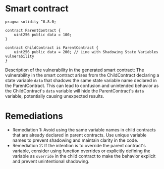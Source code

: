 # Smart contract

```solidity
pragma solidity ^0.8.0;

contract ParentContract {
    uint256 public data = 100;
}

contract ChildContract is ParentContract {
    uint256 public data = 200; // Line with Shadowing State Variables vulnerability
}
```

Description of the vulnerability in the generated smart contract:
The vulnerability in the smart contract arises from the ChildContract declaring a state variable `data` that shadows the same state variable name declared in the ParentContract. This can lead to confusion and unintended behavior as the ChildContract's `data` variable will hide the ParentContract's `data` variable, potentially causing unexpected results.

# Remediations

- Remediation 1: Avoid using the same variable names in child contracts that are already declared in parent contracts. Use unique variable names to prevent shadowing and maintain clarity in the code.
- Remediation 2: If the intention is to override the parent contract's variable, consider using function overrides or explicitly defining the variable as `override` in the child contract to make the behavior explicit and prevent unintentional shadowing.